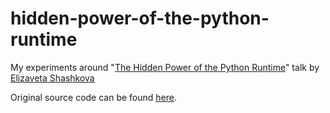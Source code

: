 # hidden-power-of-the-python-runtime

My experiments around "[The Hidden Power of the Python Runtime][1]" talk by [Elizaveta Shashkova][2]

Original source code can be found [here][3].

[1]: https://youtu.be/yr6E7FwK_Hw
[2]: https://twitter.com/lisa_shashkova
[3]: https://github.com/Elizaveta239/PyRuntimeTricks
